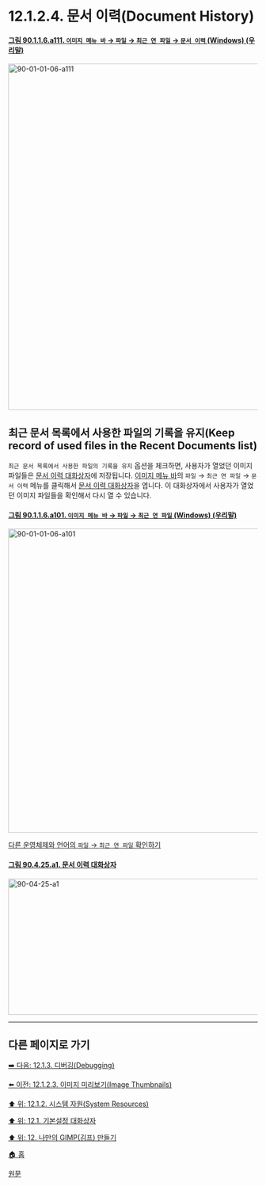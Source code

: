# 12.1.2.4. 문서 이력(Document History)

<a id="90-01-01-06-a111"></a>

#### [그림 90.1.1.6.a111. `이미지 메뉴 바` → `파일` → `최근 연 파일` → `문서 이력` (Windows) (우리말)](./90-01-01-06-open_recent.md#90-01-01-06-a111)
<img width="980" height="699" alt="90-01-01-06-a111" src="https://github.com/user-attachments/assets/2d9fcf9e-1d01-4426-811c-6d7a3d9bca3f" />

## 최근 문서 목록에서 사용한 파일의 기록을 유지(Keep record of used files in the Recent Documents list)
`최근 문서 목록에서 사용한 파일의 기록을 유지` 옵션을 체크하면, 사용자가 열었던 이미지 파일들은 [문서 이력 대화상자](./15-04-03-00-document-history-dialog.md)에 저장됩니다. [이미지 메뉴 바](./19-glossaryx-image_menu_bar.md)의 `파일` → `최근 연 파일` → `문서 이력` 메뉴를 클릭해서 [문서 이력 대화상자](./15-04-03-00-document-history-dialog.md)을 엽니다. 이 대화상자에서 사용자가 열었던 이미지 파일들을 확인해서 다시 열 수 있습니다.

<a id="90-01-01-06-a101"></a>

#### [그림 90.1.1.6.a101. `이미지 메뉴 바` → `파일` → `최근 연 파일` (Windows) (우리말)](./90-01-01-06-open_recent.md#90-01-01-06-a101)
<img width="732" height="614" alt="90-01-01-06-a101" src="https://github.com/wonder13662/gimp/assets/15767104/8b3469cd-433a-4fe9-924a-11ca476febb8" />

[다른 운영체제와 언어의 `파일` → `최근 연 파일` 확인하기](./90-01-01-06-open_recent.md#90-01-01-06-a102)

<a id="90-04-25-a1"></a>

#### [그림 90.4.25.a1. 문서 이력 대화상자](./90-04-0025-document_history.md#90-04-25-a1)
<img width="850" height="275" alt="90-04-25-a1" src="https://github.com/user-attachments/assets/ccc58908-453c-4126-a591-084762a46afc" />

***

## 다른 페이지로 가기

[➡️ 다음: 12.1.3. 디버깅(Debugging)](./12-01-03-debugging.md)

[⬅️ 이전: 12.1.2.3. 이미지 미리보기(Image Thumbnails)](./12-01-02-03-image_thumbnails.md)

[⬆️ 위: 12.1.2. 시스템 자원(System Resources)](./12-01-02-00-system-resources.md)

[⬆️ 위: 12.1. 기본설정 대화상자](./12-01-00-preference-dialog.md)

[⬆️ 위: 12. 나만의 GIMP(김프) 만들기](./12-00-enrich-my-gimp.md)

[🏠 홈](./00-home.md)

[원문](https://docs.gimp.org/2.10/ko/gimp-pimping.html#gimp-prefs-system-resources)